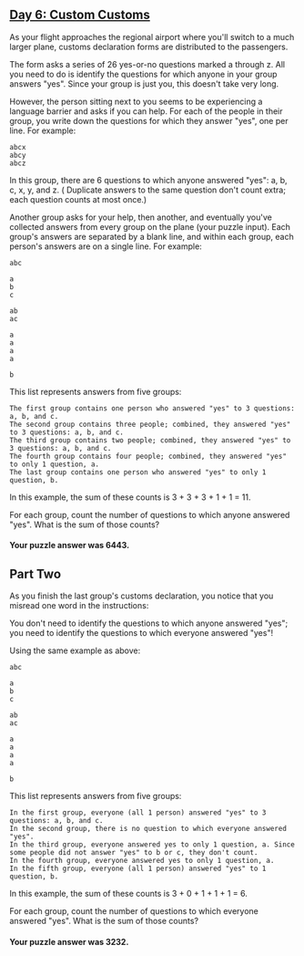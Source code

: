 ## [Day 6: Custom Customs](https://adventofcode.com/2020/day/6)

As your flight approaches the regional airport where you'll switch to a much larger plane, customs
declaration forms are distributed to the passengers.

The form asks a series of 26 yes-or-no questions marked a through z. All you need to do is identify
the questions for which anyone in your group answers "yes". Since your group is just you, this
doesn't take very long.

However, the person sitting next to you seems to be experiencing a language barrier and asks if you
can help. For each of the people in their group, you write down the questions for which they
answer "yes", one per line. For example:

```
abcx
abcy
abcz
```

In this group, there are 6 questions to which anyone answered "yes": a, b, c, x, y, and z. (
Duplicate answers to the same question don't count extra; each question counts at most once.)

Another group asks for your help, then another, and eventually you've collected answers from every
group on the plane (your puzzle input). Each group's answers are separated by a blank line, and
within each group, each person's answers are on a single line. For example:

```
abc

a
b
c

ab
ac

a
a
a
a

b
```

This list represents answers from five groups:

    The first group contains one person who answered "yes" to 3 questions: a, b, and c.
    The second group contains three people; combined, they answered "yes" to 3 questions: a, b, and c.
    The third group contains two people; combined, they answered "yes" to 3 questions: a, b, and c.
    The fourth group contains four people; combined, they answered "yes" to only 1 question, a.
    The last group contains one person who answered "yes" to only 1 question, b.

In this example, the sum of these counts is 3 + 3 + 3 + 1 + 1 = 11.

For each group, count the number of questions to which anyone answered "yes". What is the sum of
those counts?

#### Your puzzle answer was 6443.

## Part Two

As you finish the last group's customs declaration, you notice that you misread one word in the
instructions:

You don't need to identify the questions to which anyone answered "yes"; you need to identify the
questions to which everyone answered "yes"!

Using the same example as above:

```
abc

a
b
c

ab
ac

a
a
a
a

b
```

This list represents answers from five groups:

    In the first group, everyone (all 1 person) answered "yes" to 3 questions: a, b, and c.
    In the second group, there is no question to which everyone answered "yes".
    In the third group, everyone answered yes to only 1 question, a. Since some people did not answer "yes" to b or c, they don't count.
    In the fourth group, everyone answered yes to only 1 question, a.
    In the fifth group, everyone (all 1 person) answered "yes" to 1 question, b.

In this example, the sum of these counts is 3 + 0 + 1 + 1 + 1 = 6.

For each group, count the number of questions to which everyone answered "yes". What is the sum of
those counts?

#### Your puzzle answer was 3232.